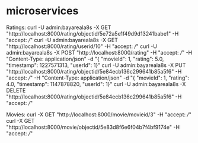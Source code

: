 # microservices

Ratings:
curl -U admin:bayareala8s -X GET "http://localhost:8000/rating/objectid/5e72a5e1f49d9d13241babe1" -H "accept: */*"
curl -U admin:bayareala8s -X GET "http://localhost:8000/rating/userid/10" -H "accept: */*"
curl -U admin:bayareala8s -X POST "http://localhost:8000/rating" -H "accept: */*" -H "Content-Type: application/json" -d "{ \"movieId\": 1, \"rating\": 5.0, \"timestamp\": 1227571313, \"userId\": 1}"
curl -U admin:bayareala8s -X PUT "http://localhost:8000/rating/objectid/5e84ecb136c299641b85a5f6" -H "accept: */*" -H "Content-Type: application/json" -d "{ \"movieId\": 1, \"rating\": 4.0, \"timestamp\": 1147878820, \"userId\": 1}"
curl -U admin:bayareala8s -X DELETE "http://localhost:8000/rating/objectid/5e84ecb136c299641b85a5f6" -H "accept: */*"

Movies:
curl -X GET "http://localhost:8000/movie/movieid/3" -H "accept: */*"
curl -X GET "http://localhost:8000/movie/objectid/5e83d8f6e6f04b7f4bf9174e" -H "accept: */*"
